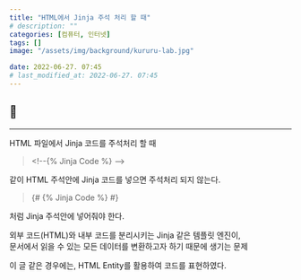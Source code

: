 ```yaml
---
title: "HTML에서 Jinja 주석 처리 할 때"
# description: ""
categories: [컴퓨터, 인터넷]
tags: []
image: "/assets/img/background/kururu-lab.jpg"

date: 2022-06-27. 07:45
# last_modified_at: 2022-06-27. 07:45
---
```


## 💫

---

HTML 파일에서 Jinja 코드를 주석처리 할 때

> &#60;!--&#123;% Jinja Code %} -->

같이 HTML 주석안에 Jinja 코드를 넣으면 주석처리 되지 않는다.

> &#123;# &#123;% Jinja Code %} #}

처럼 Jinja 주석안에 넣어줘야 한다.

외부 코드(HTML)와 내부 코드를 분리시키는 Jinja 같은 템플릿 엔진이,  
문서에서 읽을 수 있는 모든 데이터를 변환하고자 하기 때문에 생기는 문제

이 글 같은 경우에는, HTML Entity를 활용하여 코드를 표현하였다.
